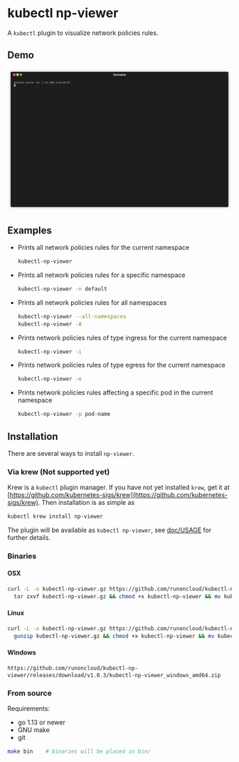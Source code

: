 # kubectl np-viewer

A `kubectl` plugin to visualize network policies rules.

## Demo

<p align="center"><img src="/doc/np-viewer.gif?raw=true"/></p>

## Examples

- Prints all network policies rules for the current namespace
  ```bash
  kubectl-np-viewer
  ```

- Prints all network policies rules for a specific namespace
  ```bash
  kubectl-np-viewer -n default
  ```
  
- Prints all network policies rules for all namespaces
  ```bash
  kubectl-np-viewer --all-namespaces
  kubectl-np-viewer -A
  ```
  
- Prints network policies rules of type ingress for the current namespace
  ```bash
  kubectl-np-viewer -i
  ```

- Prints network policies rules of type egress for the current namespace
  ```bash
  kubectl-np-viewer -e
  ```
  
- Prints network policies rules affecting a specific pod in the current namespace
  ```bash
  kubectl-np-viewer -p pod-name
  ```

## Installation
There are several ways to install `np-viewer`.

### Via krew (Not supported yet)
Krew is a `kubectl` plugin manager. If you have not yet installed `krew`, get it at
[https://github.com/kubernetes-sigs/krew](https://github.com/kubernetes-sigs/krew).
Then installation is as simple as
```bash
kubectl krew install np-viewer
```
The plugin will be available as `kubectl np-viewer`, see [doc/USAGE](doc/USAGE.md) for further details.

### Binaries
 
#### OSX
 ```bash
 curl -L -o kubectl-np-viewer.gz https://github.com/runoncloud/kubectl-np-viewer/releases/download/v1.0.3/kubectl-np-viewer_darwin_amd64.tar.gz && \
   tar zxvf kubectl-np-viewer.gz && chmod +x kubectl-np-viewer && mv kubectl-np-viewer $GOPATH/bin/
 ```
 
#### Linux
 ```bash
 curl -L -o kubectl-np-viewer.gz https://github.com/runoncloud/kubectl-np-viewer/releases/download/v1.0.3/kubectl-np-viewer_linux_amd64.tar.gz && \
   gunzip kubectl-np-viewer.gz && chmod +x kubectl-np-viewer && mv kubectl-np-viewer $GOPATH/bin/
 ```

#### Windows

 ```
 https://github.com/runoncloud/kubectl-np-viewer/releases/download/v1.0.3/kubectl-np-viewer_windows_amd64.zip
 ```

### From source

Requirements:
 - go 1.13 or newer
 - GNU make
 - git
 
 ```bash
 make bin    # binaries will be placed in bin/
 ```
